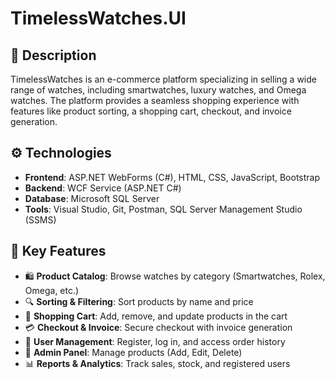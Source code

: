 # TimelessWatches.UI

## 📝 Description

TimelessWatches is an e-commerce platform specializing in selling a wide range of watches, including smartwatches, luxury watches, and Omega watches. The platform provides a seamless shopping experience with features like product sorting, a shopping cart, checkout, and invoice generation.

## ⚙️ Technologies

- **Frontend**: ASP.NET WebForms (C#), HTML, CSS, JavaScript, Bootstrap
- **Backend**: WCF Service (ASP.NET C#)
- **Database**: Microsoft SQL Server
- **Tools**: Visual Studio, Git, Postman, SQL Server Management Studio (SSMS)

## 🔑 Key Features

- 🛍️ **Product Catalog**: Browse watches by category (Smartwatches, Rolex, Omega, etc.)
- 🔍 **Sorting & Filtering**: Sort products by name and price
- 🛒 **Shopping Cart**: Add, remove, and update products in the cart
- 💳 **Checkout & Invoice**: Secure checkout with invoice generation
- 👤 **User Management**: Register, log in, and access order history
- 🔧 **Admin Panel**: Manage products (Add, Edit, Delete)
- 📊 **Reports & Analytics**: Track sales, stock, and registered users
